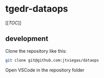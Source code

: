 # tgedr-dataops

[[_TOC_]]


## development

Clone the repository like this:

``` bash
git clone git@github.com:jtviegas/dataops
```

Open VSCode in the repository folder

